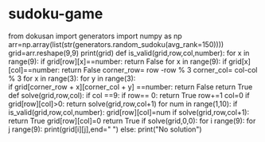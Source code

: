 # sudoku-game
from dokusan import generators
import numpy as np
arr=np.array(list(str(generators.random_sudoku(avg_rank=150))))
grid=arr.reshape(9,9)
print(grid)
def is_valid(grid,row,col,number):
  for x in range(9):
    if grid[row][x]==number:
      return False
  for x in range(9):
    if grid[x][col]==number:
      return False
  corner_row= row -row % 3
  corner_col=  col-col % 3
  for x in range(3):
    for y in range(3):  
      if grid[corner_row + x][corner_col + y] ==number:
        return False
  return True
def solve(grid,row,col):
  if col ==9:
    if row== 0:
      return True
    row+=1
    col=0
  if grid[row][col]>0:
    return solve(grid,row,col+1)
  for num in range(1,10):
    if is_valid(grid,row,col,number):
      grid[row][col]=num
      if solve(grid,row,col+1):
        return True
      grid[row][col]=0
  return True
if solve(grid,0,0):
  for i range(9):
    for j range(9):
      print(grid[i][j],end=" ")
else:
  print("No solution")






  
